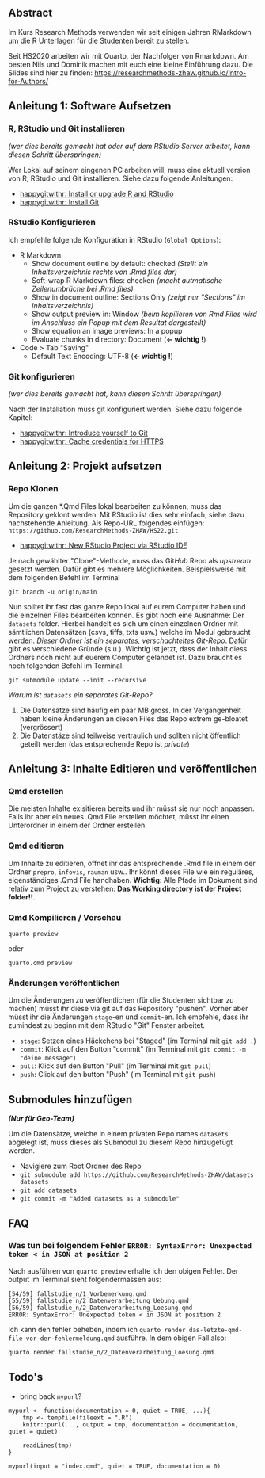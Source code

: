 ## Abstract

Im Kurs Research Methods verwenden wir seit einigen Jahren RMarkdown um die R Unterlagen für die Studenten bereit zu stellen. 

Seit HS2020 arbeiten wir mit Quarto, der Nachfolger von Rmarkdown. Am besten Nils und Dominik machen mit euch eine kleine Einführung dazu. Die Slides sind hier zu finden: <https://researchmethods-zhaw.github.io/Intro-for-Authors/>

## Anleitung 1: Software Aufsetzen

### R, RStudio und Git installieren

*(wer dies bereits gemacht hat oder auf dem RStudio Server arbeitet, kann diesen Schritt überspringen)*

Wer Lokal auf seinem eingenen PC arbeiten will, muss eine aktuell version von R, RStudio und Git installieren. Siehe dazu folgende Anleitungen:

-   [happygitwithr: Install or upgrade R and RStudio](https://happygitwithr.com/install-r-rstudio.html)
-   [happygitwithr: Install Git](https://happygitwithr.com/install-git.html)

### RStudio Konfigurieren

Ich empfehle folgende Konfiguration in RStudio (`Global Options`):

-   R Markdown
    -   Show document outline by default: checked *(Stellt ein Inhaltsverzeichnis rechts von .Rmd files dar)*
    -   Soft-wrap R Markdown files: checken *(macht autmatische Zeilenumbrüche bei .Rmd files)*
    -   Show in document outline: Sections Only *(zeigt nur "Sections" im Inhaltsverzeichnis)*
    -   Show output preview in: Window *(beim kopilieren von Rmd Files wird im Anschluss ein Popup mit dem Resultat dargestellt)*
    -   Show equation an image previews: In a popup
    -   Evaluate chunks in directory: Document (**← wichtig !**)
-   Code \> Tab "Saving"
    -   Default Text Encoding: UTF-8 (**← wichtig !**)

### Git konfigurieren

*(wer dies bereits gemacht hat, kann diesen Schritt überspringen)*

Nach der Installation muss git konfiguriert werden. Siehe dazu folgende Kapitel:

-   [happygitwithr: Introduce yourself to Git](https://happygitwithr.com/hello-git.html)
-   [happygitwithr: Cache credentials for HTTPS](https://happygitwithr.com/credential-caching.html)

## Anleitung 2: Projekt aufsetzen

### Repo Klonen

Um die ganzen \*.Qmd Files lokal bearbeiten zu können, muss das Repository geklont werden. Mit RStudio ist dies sehr einfach, siehe dazu nachstehende Anleitung. Als Repo-URL folgendes einfügen: `https://github.com/ResearchMethods-ZHAW/HS22.git`

-   [happygitwithr: New RStudio Project via RStudio IDE](https://happygitwithr.com/new-github-first#rstudio-ide)

Je nach gewählter "Clone"-Methode, muss das Git*Hub* Repo als *upstream* gesetzt werden. Dafür gibt es mehrere Möglichkeiten. Beispielsweise mit dem folgenden Befehl im Terminal

    git branch -u origin/main

Nun solltet ihr fast das ganze Repo lokal auf eurem Computer haben und die einzelnen Files bearbeiten können. Es gibt noch eine Ausnahme: Der `datasets` folder. Hierbei handelt es sich um einen einzelnen Ordner mit sämtlichen Datensätzen (csvs, tiffs, txts usw.) welche im Modul gebraucht werden. *Dieser Ordner ist ein separates, verschachteltes Git-Repo*. Dafür gibt es verschiedene Gründe (s.u.). Wichtig ist jetzt, dass der Inhalt diess Ordners noch nicht auf euerem Computer gelandet ist. Dazu braucht es noch folgenden Befehl im Terminal:

    git submodule update --init --recursive


*Warum ist `datasets` ein separates Git-Repo?*
1. Die Datensätze sind häufig ein paar MB gross. In der Vergangenheit haben kleine Änderungen an diesen Files das Repo extrem ge-bloatet (vergrössert)
2. Die Datenstäze sind teilweise vertraulich und sollten nicht öffentlich geteilt werden (das entsprechende Repo ist *private*)


## Anleitung 3: Inhalte Editieren und veröffentlichen

### Qmd erstellen

Die meisten Inhalte exisitieren bereits und ihr müsst sie nur noch anpassen. Falls ihr aber ein neues .Qmd File erstellen möchtet, müsst ihr einen Unterordner in einem der Ordner erstellen. 

### Qmd editieren

Um Inhalte zu editieren, öffnet ihr das entsprechende .Rmd file in einem der Ordner `prepro`, `infovis`, `rauman` usw.. Ihr könnt dieses File wie ein reguläres, eigenständiges .Qmd File handhaben. **Wichtig**: Alle Pfade im Dokument sind relativ zum Project zu verstehen: **Das Working directory ist der Project folder!!**.

### Qmd Kompilieren / Vorschau

```
quarto preview
```

oder 

```
quarto.cmd preview
```

### Änderungen veröffentlichen

Um die Änderungen zu veröffentlichen (für die Studenten sichtbar zu machen) müsst ihr diese via git auf das Repository "pushen". Vorher aber müsst ihr die Änderungen `stage`-en und `commit`-en. Ich empfehle, dass ihr zumindest zu beginn mit dem RStudio "Git" Fenster arbeitet.

-   `stage`: Setzen eines Häckchens bei "Staged" (im Terminal mit `git add .`)
-   `commit`: Klick auf den Button "commit" (im Terminal mit `git commit -m "deine message"`)
-   `pull`: Klick auf den Button "Pull" (im Terminal mit `git pull`)
-   `push`: Click auf den button "Push" (im Terminal mit `git push`)

## Submodules hinzufügen

***(Nur für Geo-Team)***

Um die Datensätze, welche in einem privaten Repo names `datasets` abgelegt ist, muss dieses als Submodul zu diesem Repo hinzugefügt werden.

- Navigiere zum Root Ordner des Repo
- `git submodule add https://github.com/ResearchMethods-ZHAW/datasets datasets`
- `git add datasets`
- `git commit -m "Added datasets as a submodule"`

## FAQ

### Was tun bei folgendem Fehler `ERROR: SyntaxError: Unexpected token < in JSON at position 2`

Nach ausführen von `quarto preview` erhalte ich den obigen Fehler. Der output im Terminal sieht folgendermassen aus:

```
[54/59] fallstudie_n/1_Vorbemerkung.qmd
[55/59] fallstudie_n/2_Datenverarbeitung_Uebung.qmd
[56/59] fallstudie_n/2_Datenverarbeitung_Loesung.qmd
ERROR: SyntaxError: Unexpected token < in JSON at position 2
``` 

Ich kann den fehler beheben, indem ich `quarto render das-letzte-qmd-file-vor-der-fehlermeldung.qmd` ausführe. In dem obigen Fall also:

```sh
quarto render fallstudie_n/2_Datenverarbeitung_Loesung.qmd
```

## Todo's

- bring back `mypurl`?

```
mypurl <- function(documentation = 0, quiet = TRUE, ...){
    tmp <- tempfile(fileext = ".R")
    knitr::purl(..., output = tmp, documentation = documentation, quiet = quiet)

    readLines(tmp)
}

mypurl(input = "index.qmd", quiet = TRUE, documentation = 0)
```
